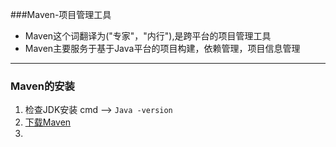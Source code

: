 ###Maven-项目管理工具

+ Maven这个词翻译为("专家"，"内行"),是跨平台的项目管理工具
+ Maven主要服务于基于Java平台的项目构建，依赖管理，项目信息管理



---

### Maven的安装

1. 检查JDK安装     cmd   --> `Java -version`
2. [下载Maven](http://maven.apache.org/download.cgi)
3. 


